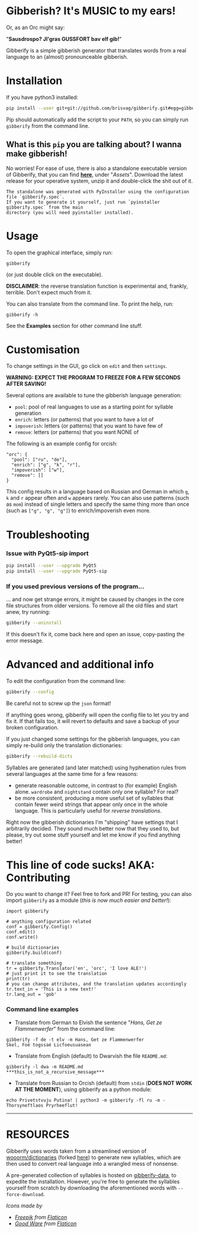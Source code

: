 # Gibberish? It's MUSIC to my ears!

Or, as an Orc might say:

"**Sausdrospo? Jl'gras GUSSFORT bav elf gib!**"

Gibberify is a simple gibberish generator that translates words from a real language to an (almost) pronounceable gibberish.

# Installation

If you have python3 installed:
```bash
pip install --user git+git://github.com/brisvag/gibberify.git#egg=gibberify
```

Pip should automatically add the script to your `PATH`, so you can simply run `gibberify` from the command line.

## What is this `pip` you are talking about? I wanna make gibberish!

No worries! For ease of use, there is also a standalone executable version of Gibberify, that you can find
[**here**](https://github.com/brisvag/gibberify/releases/latest), under "_Assets_".
Download the latest release for your operative system, unzip it and double-click the shit out of it. 

    The standalone was generated with PyInstaller using the configuration file `gibberify.spec`.
    If you want to generate it yourself, just run `pyinstaller gibberify.spec` from the main
    directory (you will need pyinstaller installed).

# Usage

To open the graphical interface, simply run:
```
gibberify
```
(or just double click on the executable).

**DISCLAIMER**: the reverse translation function is experimental and, frankly, terrible. Don't expect much from it.

You can also translate from the command line. To print the help, run:
```
gibberify -h
```
See the **Examples** section for other command line stuff.

# Customisation

To change settings in the GUI, go click on `edit` and then `settings`.

**WARNING: EXPECT THE PROGRAM TO FREEZE FOR A FEW SECONDS AFTER SAVING!**

Several options are available to tune the gibberish language generation:
- `pool`: pool of real languages to use as a starting point for syllable generation
- `enrich`: letters (or patterns) that you want to have a lot of
- `impoverish`: letters (or patterns) that you want to have few of
- `remove`: letters (or patterns) that you want NONE of

The following is an example config for orcish:
```
"orc": {
  "pool": ["ru", "de"],
  "enrich": ["g", "k", "r"],
  "impoverish": ["w"],
  "remove": []
}
```
This config results in a language based on Russian and German in which `g`, `k` and `r` appear often and
`w` appears rarely. You can also use patterns (such as `mom`) instead of single letters and specify the same thing
more than once (such as `["g", "g", "g"]`) to enrich/impoverish even more.

# Troubleshooting

### Issue with PyQt5-sip import
```bash
pip install --user --upgrade PyQt5
pip install --user --upgrade PyQt5-sip
```

### If you used previous versions of the program...
... and now get strange errors, it might be caused by changes in the core file structures
from older versions. To remove all the old files and start anew, try running:
```bash
gibberify --uninstall
```
If this doesn't fix it, come back here and open an issue, copy-pasting the error message.

# Advanced and additional info
To edit the configuration from the command line:
```bash
gibberify --config
```
Be careful not to screw up the `json` format!

If anything goes wrong, gibberify will open the config file to let you try and fix it. If that fails too, it will revert
to defaults and save a backup of your broken configuration.

If you just changed some settings for the gibberish languages, you can simply re-build only the translation dictionaries:
```bash
gibberify --rebuild-dicts
```

Syllables are generated (and later matched) using hyphenation rules from several languages at the same time for a few reasons:
- generate reasonable outcome, in contrast to (for example) English alone. `wardrobe` and `nightstand` contain only one syllable? For real?
- be more consistent, producing a more useful set of syllables that contain fewer weird strings that appear only once in the whole language.
  This is particularly useful for _reverse translations_.

Right now the gibberish dictionaries I'm "shipping" have settings that I arbitrarily decided. They sound much better now that
they used to, but please, try out some stuff yourself and let me know if you find anything better!

# This line of code sucks! AKA: Contributing
Do you want to change it? Feel free to fork and PR! For testing, you can also import `gibberify` as a module
(_this is now much easier and better!_):
```python3
import gibberify

# anything configuration related
conf = gibberify.Config()
conf.edit()
conf.write()

# build dictionaries
gibberify.build(conf)

# translate something
tr = gibberify.Translator('en', 'orc', 'I love ALE!')
# just print it to see the translation
print(tr)
# you can change attributes, and the translation updates accordingly
tr.text_in = 'This is a new text!'
tr.lang_out = 'gob'
```

### Command line examples

- Translate from German to Elvish the sentence "*Hans, Get ze Flammenwerfer*" from the command line:
```
gibberify -f de -t elv -m Hans, Get ze Flammenwerfer
Skel, Foë togssaé Licfoeusuasean
```

- Translate from English (default) to Dwarvish the file `README.md`:
```
gibberify -l dwa -m README.md
***this_is_not_a_recursive_message***
```

- Translate from Russian to Orcish (default) from `stdin` (**DOES NOT WORK AT THE MOMENT**), using gibberify as a python module:
```
echo Privetstvuju Putina! | python3 -m gibberify -fl ru -m -
Thorsyneftlaos Pryrheeflut!
```

---

# RESOURCES

Gibberify uses words taken from a streamlined version of
[wooorm/dictionaries](https://github.com/wooorm/dictionaries/tree/master/dictionaries)
(forked [here](https://github.com/brisvag/dictionaries)) to generate new syllables, 
which are then used to convert real language into a wrangled mess of nonsense.

A pre-generated collection of syllables is hosted on [gibberify-data](https://github.com/brisvag/gibberify-data),
to expedite the installation. However, you're free to generate the syllables yourself from scratch by downloading the aforementioned
words with `--force-download`.

_Icons made by_
- _[Freepik](https://www.freepik.com/) from [Flaticon](https://www.flaticon.com/)_
- _[Good Ware](https://www.flaticon.com/authors/good-ware) from [Flaticon](https://www.flaticon.com/)_
